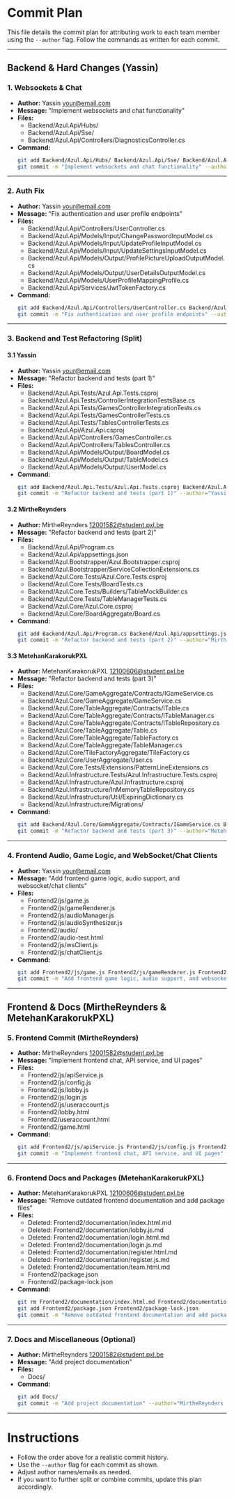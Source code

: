 # Commit Plan

This file details the commit plan for attributing work to each team member using the `--author` flag. Follow the commands as written for each commit.

---

## Backend & Hard Changes (Yassin)

### 1. Websockets & Chat
- **Author:** Yassin <your@email.com>
- **Message:** "Implement websockets and chat functionality"
- **Files:**
  - Backend/Azul.Api/Hubs/
  - Backend/Azul.Api/Sse/
  - Backend/Azul.Api/Controllers/DiagnosticsController.cs
- **Command:**
  ```sh
  git add Backend/Azul.Api/Hubs/ Backend/Azul.Api/Sse/ Backend/Azul.Api/Controllers/DiagnosticsController.cs
  git commit -m "Implement websockets and chat functionality" --author="Yassin <your@email.com>"
  ```

---

### 2. Auth Fix
- **Author:** Yassin <your@email.com>
- **Message:** "Fix authentication and user profile endpoints"
- **Files:**
  - Backend/Azul.Api/Controllers/UserController.cs
  - Backend/Azul.Api/Models/Input/ChangePasswordInputModel.cs
  - Backend/Azul.Api/Models/Input/UpdateProfileInputModel.cs
  - Backend/Azul.Api/Models/Input/UpdateSettingsInputModel.cs
  - Backend/Azul.Api/Models/Output/ProfilePictureUploadOutputModel.cs
  - Backend/Azul.Api/Models/Output/UserDetailsOutputModel.cs
  - Backend/Azul.Api/Models/UserProfileMappingProfile.cs
  - Backend/Azul.Api/Services/JwtTokenFactory.cs
- **Command:**
  ```sh
  git add Backend/Azul.Api/Controllers/UserController.cs Backend/Azul.Api/Models/Input/ChangePasswordInputModel.cs Backend/Azul.Api/Models/Input/UpdateProfileInputModel.cs Backend/Azul.Api/Models/Input/UpdateSettingsInputModel.cs Backend/Azul.Api/Models/Output/ProfilePictureUploadOutputModel.cs Backend/Azul.Api/Models/Output/UserDetailsOutputModel.cs Backend/Azul.Api/Models/UserProfileMappingProfile.cs Backend/Azul.Api/Services/JwtTokenFactory.cs
  git commit -m "Fix authentication and user profile endpoints" --author="Yassin <your@email.com>"
  ```

---

### 3. Backend and Test Refactoring (Split)

#### 3.1 Yassin
- **Author:** Yassin <your@email.com>
- **Message:** "Refactor backend and tests (part 1)"
- **Files:**
  - Backend/Azul.Api.Tests/Azul.Api.Tests.csproj
  - Backend/Azul.Api.Tests/ControllerIntegrationTestsBase.cs
  - Backend/Azul.Api.Tests/GamesControllerIntegrationTests.cs
  - Backend/Azul.Api.Tests/GamesControllerTests.cs
  - Backend/Azul.Api.Tests/TablesControllerTests.cs
  - Backend/Azul.Api/Azul.Api.csproj
  - Backend/Azul.Api/Controllers/GamesController.cs
  - Backend/Azul.Api/Controllers/TablesController.cs
  - Backend/Azul.Api/Models/Output/BoardModel.cs
  - Backend/Azul.Api/Models/Output/TableModel.cs
  - Backend/Azul.Api/Models/Output/UserModel.cs
- **Command:**
  ```sh
  git add Backend/Azul.Api.Tests/Azul.Api.Tests.csproj Backend/Azul.Api.Tests/ControllerIntegrationTestsBase.cs Backend/Azul.Api.Tests/GamesControllerIntegrationTests.cs Backend/Azul.Api.Tests/GamesControllerTests.cs Backend/Azul.Api.Tests/TablesControllerTests.cs Backend/Azul.Api/Azul.Api.csproj Backend/Azul.Api/Controllers/GamesController.cs Backend/Azul.Api/Controllers/TablesController.cs Backend/Azul.Api/Models/Output/BoardModel.cs Backend/Azul.Api/Models/Output/TableModel.cs Backend/Azul.Api/Models/Output/UserModel.cs
  git commit -m "Refactor backend and tests (part 1)" --author="Yassin <your@email.com>"
  ```

#### 3.2 MirtheReynders
- **Author:** MirtheReynders <12001582@student.pxl.be>
- **Message:** "Refactor backend and tests (part 2)"
- **Files:**
  - Backend/Azul.Api/Program.cs
  - Backend/Azul.Api/appsettings.json
  - Backend/Azul.Bootstrapper/Azul.Bootstrapper.csproj
  - Backend/Azul.Bootstrapper/ServiceCollectionExtensions.cs
  - Backend/Azul.Core.Tests/Azul.Core.Tests.csproj
  - Backend/Azul.Core.Tests/BoardTests.cs
  - Backend/Azul.Core.Tests/Builders/TableMockBuilder.cs
  - Backend/Azul.Core.Tests/TableManagerTests.cs
  - Backend/Azul.Core/Azul.Core.csproj
  - Backend/Azul.Core/BoardAggregate/Board.cs
- **Command:**
  ```sh
  git add Backend/Azul.Api/Program.cs Backend/Azul.Api/appsettings.json Backend/Azul.Bootstrapper/Azul.Bootstrapper.csproj Backend/Azul.Bootstrapper/ServiceCollectionExtensions.cs Backend/Azul.Core.Tests/Azul.Core.Tests.csproj Backend/Azul.Core.Tests/BoardTests.cs Backend/Azul.Core.Tests/Builders/TableMockBuilder.cs Backend/Azul.Core.Tests/TableManagerTests.cs Backend/Azul.Core/Azul.Core.csproj Backend/Azul.Core/BoardAggregate/Board.cs
  git commit -m "Refactor backend and tests (part 2)" --author="MirtheReynders <12001582@student.pxl.be>"
  ```

#### 3.3 MetehanKarakorukPXL
- **Author:** MetehanKarakorukPXL <12100606@student.pxl.be>
- **Message:** "Refactor backend and tests (part 3)"
- **Files:**
  - Backend/Azul.Core/GameAggregate/Contracts/IGameService.cs
  - Backend/Azul.Core/GameAggregate/GameService.cs
  - Backend/Azul.Core/TableAggregate/Contracts/ITable.cs
  - Backend/Azul.Core/TableAggregate/Contracts/ITableManager.cs
  - Backend/Azul.Core/TableAggregate/Contracts/ITableRepository.cs
  - Backend/Azul.Core/TableAggregate/Table.cs
  - Backend/Azul.Core/TableAggregate/TableFactory.cs
  - Backend/Azul.Core/TableAggregate/TableManager.cs
  - Backend/Azul.Core/TileFactoryAggregate/TileFactory.cs
  - Backend/Azul.Core/UserAggregate/User.cs
  - Backend/Azul.Core.Tests/Extensions/PatternLineExtensions.cs
  - Backend/Azul.Infrastructure.Tests/Azul.Infrastructure.Tests.csproj
  - Backend/Azul.Infrastructure/Azul.Infrastructure.csproj
  - Backend/Azul.Infrastructure/InMemoryTableRepository.cs
  - Backend/Azul.Infrastructure/Util/ExpiringDictionary.cs
  - Backend/Azul.Infrastructure/Migrations/
- **Command:**
  ```sh
  git add Backend/Azul.Core/GameAggregate/Contracts/IGameService.cs Backend/Azul.Core/GameAggregate/GameService.cs Backend/Azul.Core/TableAggregate/Contracts/ITable.cs Backend/Azul.Core/TableAggregate/Contracts/ITableManager.cs Backend/Azul.Core/TableAggregate/Contracts/ITableRepository.cs Backend/Azul.Core/TableAggregate/Table.cs Backend/Azul.Core/TableAggregate/TableFactory.cs Backend/Azul.Core/TableAggregate/TableManager.cs Backend/Azul.Core/TileFactoryAggregate/TileFactory.cs Backend/Azul.Core/UserAggregate/User.cs Backend/Azul.Core.Tests/Extensions/PatternLineExtensions.cs Backend/Azul.Infrastructure.Tests/Azul.Infrastructure.Tests.csproj Backend/Azul.Infrastructure/Azul.Infrastructure.csproj Backend/Azul.Infrastructure/InMemoryTableRepository.cs Backend/Azul.Infrastructure/Util/ExpiringDictionary.cs Backend/Azul.Infrastructure/Migrations/
  git commit -m "Refactor backend and tests (part 3)" --author="MetehanKarakorukPXL <12100606@student.pxl.be>"
  ```

---

### 4. Frontend Audio, Game Logic, and WebSocket/Chat Clients
- **Author:** Yassin <your@email.com>
- **Message:** "Add frontend game logic, audio support, and websocket/chat clients"
- **Files:**
  - Frontend2/js/game.js
  - Frontend2/js/gameRenderer.js
  - Frontend2/js/audioManager.js
  - Frontend2/js/audioSynthesizer.js
  - Frontend2/audio/
  - Frontend2/audio-test.html
  - Frontend2/js/wsClient.js
  - Frontend2/js/chatClient.js
- **Command:**
  ```sh
  git add Frontend2/js/game.js Frontend2/js/gameRenderer.js Frontend2/js/audioManager.js Frontend2/js/audioSynthesizer.js Frontend2/audio/ Frontend2/audio-test.html Frontend2/js/wsClient.js Frontend2/js/chatClient.js
  git commit -m "Add frontend game logic, audio support, and websocket/chat clients" --author="Yassin <your@email.com>"
  ```

---

## Frontend & Docs (MirtheReynders & MetehanKarakorukPXL)

### 5. Frontend Commit (MirtheReynders)
- **Author:** MirtheReynders <12001582@student.pxl.be>
- **Message:** "Implement frontend chat, API service, and UI pages"
- **Files:**
  - Frontend2/js/apiService.js
  - Frontend2/js/config.js
  - Frontend2/js/lobby.js
  - Frontend2/js/login.js
  - Frontend2/js/useraccount.js
  - Frontend2/lobby.html
  - Frontend2/useraccount.html
  - Frontend2/game.html
- **Command:**
  ```sh
  git add Frontend2/js/apiService.js Frontend2/js/config.js Frontend2/js/lobby.js Frontend2/js/login.js Frontend2/js/useraccount.js Frontend2/lobby.html Frontend2/useraccount.html Frontend2/game.html
  git commit -m "Implement frontend chat, API service, and UI pages" --author="MirtheReynders <12001582@student.pxl.be>"
  ```

---

### 6. Frontend Docs and Packages (MetehanKarakorukPXL)
- **Author:** MetehanKarakorukPXL <12100606@student.pxl.be>
- **Message:** "Remove outdated frontend documentation and add package files"
- **Files:**
  - Deleted: Frontend2/documentation/index.html.md
  - Deleted: Frontend2/documentation/lobby.js.md
  - Deleted: Frontend2/documentation/login.html.md
  - Deleted: Frontend2/documentation/login.js.md
  - Deleted: Frontend2/documentation/register.html.md
  - Deleted: Frontend2/documentation/register.js.md
  - Deleted: Frontend2/documentation/team.html.md
  - Frontend2/package.json
  - Frontend2/package-lock.json
- **Command:**
  ```sh
  git rm Frontend2/documentation/index.html.md Frontend2/documentation/lobby.js.md Frontend2/documentation/login.html.md Frontend2/documentation/login.js.md Frontend2/documentation/register.html.md Frontend2/documentation/register.js.md Frontend2/documentation/team.html.md
  git add Frontend2/package.json Frontend2/package-lock.json
  git commit -m "Remove outdated frontend documentation and add package files" --author="MetehanKarakorukPXL <12100606@student.pxl.be>"
  ```

---

### 7. Docs and Miscellaneous (Optional)
- **Author:** MirtheReynders <12001582@student.pxl.be>
- **Message:** "Add project documentation"
- **Files:**
  - Docs/
- **Command:**
  ```sh
  git add Docs/
  git commit -m "Add project documentation" --author="MirtheReynders <12001582@student.pxl.be>"
  ```

---

# Instructions
- Follow the order above for a realistic commit history.
- Use the `--author` flag for each commit as shown.
- Adjust author names/emails as needed.
- If you want to further split or combine commits, update this plan accordingly.
